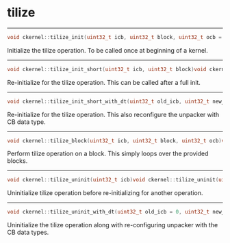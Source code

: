 # tilize

---
```cpp
void ckernel::tilize_init(uint32_t icb, uint32_t block, uint32_t ocb = 16)void ckernel::tilize_init(uint32_t icb, uint32_t block, uint32_t ocb = 16)
```

Initialize the tilize operation. To be called once at beginning of a kernel. 

---
```cpp
void ckernel::tilize_init_short(uint32_t icb, uint32_t block)void ckernel::tilize_init_short(uint32_t icb, uint32_t block)
```

Re-initialize for the tilize operation. This can be called after a full init. 

---
```cpp
void ckernel::tilize_init_short_with_dt(uint32_t old_icb, uint32_t new_icb, uint32_t block)void ckernel::tilize_init_short_with_dt(uint32_t old_icb, uint32_t new_icb, uint32_t block)
```

Re-initialize for the tilize operation. This also reconfigure the unpacker with CB data type. 

---
```cpp
void ckernel::tilize_block(uint32_t icb, uint32_t block, uint32_t ocb)void ckernel::tilize_block(uint32_t icb, uint32_t block, uint32_t ocb)
```

Perform tilize operation on a block. This simply loops over the provided blocks. 

---
```cpp
void ckernel::tilize_uninit(uint32_t icb)void ckernel::tilize_uninit(uint32_t icb)
```

Uninitialize tilize operation before re-initializing for another operation. 

---
```cpp
void ckernel::tilize_uninit_with_dt(uint32_t old_icb = 0, uint32_t new_icb = 1)void ckernel::tilize_uninit_with_dt(uint32_t old_icb = 0, uint32_t new_icb = 1)
```

Uninitialize the tilize operation along with re-configuring unpacker with the CB data types.
